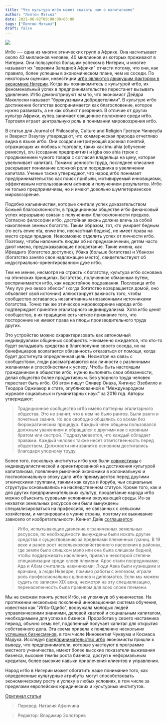 ```yaml
---
title: "Что культура игбо может сказать нам о капитализме"
author: "Липтон Мэтьюз"
date: 2021-06-02T09:00:00+03:00
tags: ["Липтон Мэтьюз"]
draft: false
---
```

![](https://cdn.mises.org/styles/slideshow/s3/static-page/img/igbo1.jpg?itok=HuZRH6zN)

Игбо --- одна из многих этнических групп в Африке. Она насчитывает около 43 миллионов человек, 40 миллионов из которых проживают в Нигерии. Они пользуются большим успехом в Нигерии, и многие называют их "евреями Западной Африки" отчасти потому, что они, как правило, более успешны в экономическом плане, чем их соседи. По некоторым оценкам, инвестиции [игбо являются движущим фактором в экономике Нигерии](https://www.vanguardngr.com/2013/07/the-igbos-have-more-at-stake-in-nigeria/). Когда вы познакомитесь с культурой игбо, их феноменальный успех в предпринимательстве перестанет вызывать удивление. Игбо демонстрируют нам то, что экономист Дейдра Макклоски называет "буржуазными добродетелями". В культуре игбо достижение богатства воспринимается как благословение, которое нужно развивать, а не как объект презрения. В отличие от других культур Африки, купец занимает священное положение среди игбо. Торговля играет центральную роль в понимании мировоззрения игбо.

В статье для Journal of Philosophy, Culture and Religion Грегори Чинвеуба и Эверист Эзеугву утверждают, что коммерческая природа отчетливо видна в языке игбо. Они создали интригующий арсенал понятий, отражающих их любовь к торговле, таких как imu ahia (обучение ремеслу), oru (создание предприятия) и igba oso ahia (трюк с продвижением чужого товара с согласия владельца на цену, которая увеличивает капитал). Помимо ценности труда, последнее описание раскрывает понимание сложной роли посредника в увеличении капитала. Ученые также утверждают, что народ игбо понимает предпринимательство как поиск прибыли, мотивируемый инновациями, эффективным использованием активов и получением результатов. Игбо не только предприимчивы, но и имеют довольно шумпетерианское мировоззрение.

Подобно кальвинистам, которые считали успех доказательством Божьей благосклонности, в традиционном обществе игбо финансовый успех неразрывно связан с получением благосклонности предков. Согласно философии игбо, достойная жизнь должна влечь за собой накопление земных богатств. Таким образом, тот, кто умирает бедным (то есть enwe nta, enwe imo, несчастный бедняк), не имеет права на место среди предков. Невозможно отделить успех от личности игбо. Поэтому, чтобы напомнить людям об их предназначении, детям часто дают имена, предсказывающие процветание. Такие имена, как Ифеадиго (богатство доступно), Убака (больше богатства) и Убанози (богатство заняло свое надлежащее место), свидетельствуют об индустриально-ориентированном духе игбо.

Тем не менее, несмотря на страсть к богатству, культура игбо основана на этических принципах. Богатство, полученное обманным путем, воспринимается игбо, как недостойное подражания. Пословица игбо "Аку луо уно оквоо эбеоси" (когда богатство возвращается домой, оно объявляет свой источник) иллюстрирует важность того, чтобы сообщество оставалось незапятнанным незаконными источниками богатства. Точно так же этическое мировоззрение народа игбо подтверждает принятие эгалитарного индивидуализма. Хотя игбо ценят сообщество, в их традициях есть четкое признание того, что посторонние не имеют права на плоды производительного труда других.

Это устройство можно охарактеризовать как автономный индивидуализм общинных сообществ. Неизменно ожидается, что кто-то будет вкладывать средства в благополучие своего соседа, но на бенефициаров возлагается обязанность отказаться от помощи, когда будет достигнута определенная цель. Несмотря на связь с сообществом, люди рассматриваются как личности с различными желаниями и способностями к успеху. Чтобы быть настоящим гражданином в обществе игбо, нужно выполнять свои обязанности, делая общество более продуктивным. Без упорного труда человек перестает быть игбо. Об этом пишут Оливер Онаха, Хигинус Эзебилло и Теодора Оджиакор в стате, опубликованной в "Международном журнале социальных и гуманитарных наук" за 2016 год. Авторы утверждают:

> Традиционное сообщество игбо имело паттерны эгалитарного общества. Это не значит, что  в нем не было рангов. Были ранги и почетные звания. Но все свободно общались со всеми без бюрократических процедур. Каждый член общины пользовался должным уважением и обращался с другими как с кровным братом или сестрой. Подразумевается, что каждый обладает правами. Каждый человек также несет ответственность перед обществом. Должности или звания в основном достигались благодаря упорному труду.

Более того, поскольку институты игбо уже были [совместимы](https://www.amazon.com/Not-Genes-Alone-Transformed-Evolution/dp/0226712125) с индивидуалистической и ориентированной на достижения культурой капитализма, появление рыночной экономики в колониальную и постколониальную эпоху дало игбо преимущество перед другими этническими группами, такими как хауса и йоруба, чьи социальные структуры основывались на наследственном статусе. Кроме того, как и для других предпринимательских культур, процветание народа игбо можно объяснить суровыми условиями окружающей среды. Из-за нехватки земельных ресурсов они были вынуждены специализироваться на профессиях, не связанных с сельским хозяйством, и мигрировали в чужие страны, поэтому их выживание зависело от изобретательности. Кеннет Дайк [соглашается](https://www.amazon.com/Trade-Politics-Niger-Delta-1830-1885/dp/019821605X):

> Игбо, испытывающие давление ограниченных земельных ресурсов, по необходимости вынуждены были искать другие средства к существованию за пределами племенных границ. В 19 веке и ранее рост несельскохозяйственного населения в районах, где земли было слишком мало или она была слишком бедной, чтобы поддерживать население, привел к некоторой степени специализации среди слоев племени: Арос стали посредниками; Ада и Абам считались наемниками; Люди Авка были кузнецами и врачами, а люди Нкверре, помимо работы с железом, играли роль профессиональных шпионов и дипломатов. Если мы можем судить по записям XIX века, несмотря на эту специализацию, перенаселенность была правилом для всех слоев племени.

Мы не сможем понять успех Игбо, не упомянув об ученичестве. На протяжении нескольких поколений инновационная система обучения, известная как "Игба-Одибо", вооружала молодых людей управленческими знаниями, деловой хваткой и социальным капиталом, необходимыми для успеха в бизнесе. Проработав у своего наставника период, обычно семь лет, подопечный получает капитал для открытия собственного дела. Эта схема привела к появлению нескольких [успешных бизнесменов](https://www.bbc.com/news/world-africa-56985304), в том числе Иннокентия Чуквума и Космаса Мадука. Исследуя [предпринимательство игбо](https://www.econstor.eu/bitstream/10419/228062/1/1740237935.pdf) экономисты пришли к выводу, что предприниматели, которые участвуют в программе местного ученичества, имеют более высокие показатели выживания бизнеса, высокие темпы роста бизнеса, доступ к неформальным кредитам, более высокие навыки привлечения клиентов и управления.

Народ игбо в Нигерии может обогатить наше понимание того, как определенные культурные атрибуты могут способствовать экономическому росту и успеху в любых условиях, в том числе за пределами европейских юридических и культурных институтов.

[Оригинал статьи](https://mises.org/wire/what-igbo-culture-teaches-us-about-capitalism)

> Перевод: Наталия Афончина

> Редактор: Владимир Золоторев
